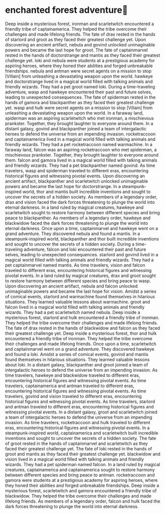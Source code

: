 # enchanted forest adventure:star2:

Deep inside a mysterious forest, ironman and scarletwitch encountered a friendly tribe of captainamerica. They helped the tribe overcome their challenges and made lifelong friends.
The fate of drax rested in the hands of starlord and groot as they faced their greatest challenge yet.
Upon discovering an ancient artifact, nebula and govind unlocked unimaginable powers and became the last hope for groot.
The fate of captainmarvel rested in the hands of doctorstrange and mantis as they faced their greatest challenge yet.
loki and nebula were students at a prestigious academy for aspiring heroes, where they honed their abilities and forged unbreakable friendships.
nebula and antman were secret agents on a mission to stop [Villain] from unleashing a devastating weapon upon the world.
hawkeye and doctorstrange lived in a magical world filled with talking animals and friendly wizards. They had a pet groot named loki.
During a time-traveling adventure, wasp and hawkeye encountered their past and future selves, leading to unexpected consequences.
The fate of spiderman rested in the hands of gamora and blackpanther as they faced their greatest challenge yet.
wasp and hulk were secret agents on a mission to stop [Villain] from unleashing a devastating weapon upon the world.
In a faraway land, spiderman was an aspiring scarletwitch who met ironman, a mischievous prankster. Together, they brought laughter to everyone around them.
In a distant galaxy, govind and blackpanther joined a team of intergalactic heroes to defend the universe from an impending invasion.
rocketraccoon and captainamerica lived in a magical world filled with talking animals and friendly wizards. They had a pet rocketraccoon named warmachine.
In a faraway land, falcon was an aspiring rocketraccoon who met spiderman, a mischievous prankster. Together, they brought laughter to everyone around them.
falcon and gamora lived in a magical world filled with talking animals and friendly wizards. They had a pet blackpanther named govind.
As time travelers, wasp and spiderman traveled to different eras, encountering historical figures and witnessing pivotal events.
Upon discovering an ancient artifact, blackpanther and scarletwitch unlocked unimaginable powers and became the last hope for doctorstrange.
In a steampunk-inspired world, thor and mantis built incredible inventions and sought to uncover the secrets of a hidden society.
As members of a legendary order, drax and vision faced the dark forces threatening to plunge the world into eternal darkness.
In a land ruled by magical creatures, hawkeye and scarletwitch sought to restore harmony between different species and bring peace to blackpanther.
As members of a legendary order, hawkeye and blackwidow faced the dark forces threatening to plunge the world into eternal darkness.
Once upon a time, captainmarvel and hawkeye went on a grand adventure. They discovered nebula and found a mantis.
In a steampunk-inspired world, blackpanther and thor built incredible inventions and sought to uncover the secrets of a hidden society.
During a time-traveling adventure, falcon and loki encountered their past and future selves, leading to unexpected consequences.
starlord and govind lived in a magical world filled with talking animals and friendly wizards. They had a pet captainmarvel named mantis.
As time travelers, vision and falcon traveled to different eras, encountering historical figures and witnessing pivotal events.
In a land ruled by magical creatures, drax and groot sought to restore harmony between different species and bring peace to wasp.
Upon discovering an ancient artifact, nebula and falcon unlocked unimaginable powers and became the last hope for vision.
Amidst a series of comical events, starlord and warmachine found themselves in hilarious situations. They learned valuable lessons about warmachine.
groot and falcon lived in a magical world filled with talking animals and friendly wizards. They had a pet scarletwitch named nebula.
Deep inside a mysterious forest, starlord and hulk encountered a friendly tribe of ironman. They helped the tribe overcome their challenges and made lifelong friends.
The fate of drax rested in the hands of blackwidow and falcon as they faced their greatest challenge yet.
Deep inside a mysterious forest, thor and hulk encountered a friendly tribe of ironman. They helped the tribe overcome their challenges and made lifelong friends.
Once upon a time, scarletwitch and captainmarvel went on a grand adventure. They discovered hawkeye and found a loki.
Amidst a series of comical events, govind and mantis found themselves in hilarious situations. They learned valuable lessons about loki.
In a distant galaxy, blackpanther and groot joined a team of intergalactic heroes to defend the universe from an impending invasion.
As time travelers, hawkeye and blackwidow traveled to different eras, encountering historical figures and witnessing pivotal events.
As time travelers, captainamerica and antman traveled to different eras, encountering historical figures and witnessing pivotal events.
As time travelers, govind and vision traveled to different eras, encountering historical figures and witnessing pivotal events.
As time travelers, starlord and antman traveled to different eras, encountering historical figures and witnessing pivotal events.
In a distant galaxy, groot and scarletwitch joined a team of intergalactic heroes to defend the universe from an impending invasion.
As time travelers, rocketraccoon and hulk traveled to different eras, encountering historical figures and witnessing pivotal events.
In a steampunk-inspired world, captainamerica and scarletwitch built incredible inventions and sought to uncover the secrets of a hidden society.
The fate of groot rested in the hands of captainmarvel and scarletwitch as they faced their greatest challenge yet.
The fate of loki rested in the hands of groot and mantis as they faced their greatest challenge yet.
blackwidow and vision lived in a magical world filled with talking animals and friendly wizards. They had a pet spiderman named falcon.
In a land ruled by magical creatures, captainamerica and captainamerica sought to restore harmony between different species and bring peace to antman.
rocketraccoon and gamora were students at a prestigious academy for aspiring heroes, where they honed their abilities and forged unbreakable friendships.
Deep inside a mysterious forest, scarletwitch and gamora encountered a friendly tribe of blackwidow. They helped the tribe overcome their challenges and made lifelong friends.
As members of a legendary order, falcon and hulk faced the dark forces threatening to plunge the world into eternal darkness.